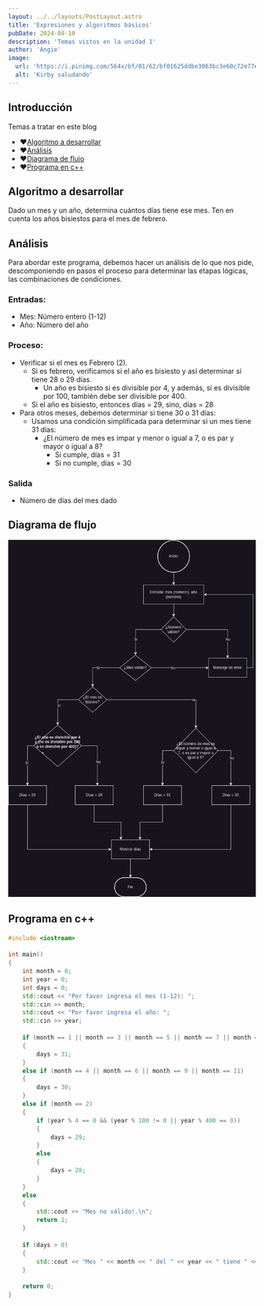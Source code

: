 ```yaml
---
layout: ../../layouts/PostLayout.astro
title: 'Expresiones y algoritmos básicos'
pubDate: 2024-08-10
description: 'Temas vistos en la unidad 1'
author: 'Angie'
image:
  url: 'https://i.pinimg.com/564x/bf/01/62/bf01625ddbe3063bc3e60c72e77e11e7.jpg'
  alt: 'Kirby saludando'
---
```


## Introducción

Temas a tratar en este blog

* ❤️[Algoritmo a desarrollar](#algoritmo-a-desarrollar)
* ❤️[Análisis](#análisis)
* ❤️[Diagrama de flujo](#diagrama-de-flujo)
* ❤️[Programa en c++](#programa-en-c)

## Algoritmo a desarrollar

Dado un mes y un año, determina cuántos días tiene ese mes. Ten en cuenta los años bisiestos para el mes de febrero.

## Análisis

Para abordar este programa, debemos hacer un análisis de lo que nos pide, descomponiendo en pasos el proceso para
determinar las etapas lógicas, las combinaciones de condiciones.

### Entradas:

* Mes: Número entero (1-12)
* Año: Número del año

### Proceso:

* Verificar si el mes es Febrero (2).
    * Si es febrero, verificamos si el año es bisiesto y así determinar si tiene 28 o 29 días.
        * Un año es bisiesto si es divisible por 4, y además, si es divisible por 100, también debe ser divisible por
          400.
    * Si el año es bisiesto, entonces días = 29, sino, días = 28
* Para otros meses, debemos determinar si tiene 30 o 31 días:
    * Usamos una condición simplificada para determinar si un mes tiene 31 días:
        * ¿El número de mes es impar y menor o igual a 7, o es par y mayor o igual a 8?
            * Si cumple, días = 31
            * Si no cumple, días = 30

### Salida

* Número de días del mes dado

## Diagrama de flujo

![Algoritmos-TIA.png](../../../public/assets/Algoritmos-TIA.png)

## Programa en c++

```cpp
#include <iostream>

int main()
{
    int month = 0;
    int year = 0;
    int days = 0;
    std::cout << "Por favor ingresa el mes (1-12): ";
    std::cin >> month;
    std::cout << "Por favor ingresa el año: ";
    std::cin >> year;

    if (month == 1 || month == 3 || month == 5 || month == 7 || month == 8 || month == 10 || month == 12)
    {
        days = 31;
    }
    else if (month == 4 || month == 6 || month == 9 || month == 11)
    {
        days = 30;
    }
    else if (month == 2)
    {
        if (year % 4 == 0 && (year % 100 != 0 || year % 400 == 0))
        {
            days = 29;
        }
        else
        {
            days = 28;
        }
    }
    else
    {
        std::cout << "Mes no válido!.\n";
        return 1;
    }

    if (days > 0)
    {
        std::cout << "Mes " << month << " del " << year << " tiene " << days << " días.\n";
    }

    return 0;
}

```